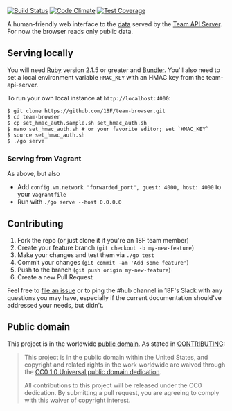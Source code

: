 [![Build Status](https://travis-ci.org/18F/team-browser.svg?branch=master)](https://travis-ci.org/18F/team-browser)
[![Code Climate](https://codeclimate.com/github/18F/team-browser/badges/gpa.svg)](https://codeclimate.com/github/18F/team-browser)
[![Test Coverage](https://codeclimate.com/github/18F/team-browser/badges/coverage.svg)](https://codeclimate.com/github/18F/team-browser)

A human-friendly web interface to the [data](https://team-api.18f.gov/public/api/) served by the [Team API Server](https://github.com/18f/team-api-server). For now the browser reads only public data.

## Serving locally

You will need [Ruby](https://www.ruby-lang.org) version 2.1.5 or greater and [Bundler](http://bundler.io/).  You'll also need to set a local environment variable `HMAC_KEY` with an HMAC key from the team-api-server.

To run your own local instance at `http://localhost:4000`:

```
$ git clone https://github.com/18F/team-browser.git
$ cd team-browser
$ cp set_hmac_auth.sample.sh set_hmac_auth.sh
$ nano set_hmac_auth.sh # or your favorite editor; set `HMAC_KEY`
$ source set_hmac_auth.sh
$ ./go serve
```

### Serving from Vagrant

As above, but also

- Add `config.vm.network "forwarded_port", guest: 4000, host: 4000` to your `Vagrantfile`
- Run with `./go serve --host 0.0.0.0`

## Contributing

1. Fork the repo (or just clone it if you're an 18F team member)
2. Create your feature branch (`git checkout -b my-new-feature`)
3. Make your changes and test them via `./go test`
4. Commit your changes (`git commit -am 'Add some feature'`)
5. Push to the branch (`git push origin my-new-feature`)
6. Create a new Pull Request

Feel free to [file an issue](https://github.com/18F/team-browser) or to ping the #hub channel in 18F's Slack with any questions you may have,
especially if the current documentation should've addressed your needs, but
didn't.

## Public domain

This project is in the worldwide [public domain](LICENSE.md). As stated in
[CONTRIBUTING](CONTRIBUTING.md):

> This project is in the public domain within the United States, and copyright
> and related rights in the work worldwide are waived through the
> [CC0 1.0 Universal public domain dedication](https://creativecommons.org/publicdomain/zero/1.0/).
>
> All contributions to this project will be released under the CC0 dedication.
> By submitting a pull request, you are agreeing to comply with this waiver of
> copyright interest.
